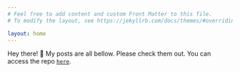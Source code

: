 ```yaml
---
# Feel free to add content and custom Front Matter to this file.
# To modify the layout, see https://jekyllrb.com/docs/themes/#overriding-theme-defaults

layout: home
---
```


Hey there! :space_invader: My posts are all bellow. Please check them out. You can access
the repo [`here`](https://github.com/jezur/jezur.github.io).
